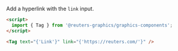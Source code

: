 Add a hyperlink with the `link` input.

```html
<script>
  import { Tag } from '@reuters-graphics/graphics-components';
</script>

<Tag text="{'Link'}" link="{'https://reuters.com/'}" />
```
